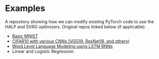 Examples
=======

A repository showing how we can modify existing PyTorch code to use the HALP and SVRG optimizers. Original repos linked below (if applicable).  

* [Basic MNIST](https://github.com/pytorch/examples/tree/master/mnist)
* [CIFAR10 with various CNNs (VGG19, ResNet18, and others)](https://github.com/kuangliu/pytorch-cifar) 
* [Word Level Language Modeling using LSTM RNNs](https://github.com/pytorch/examples/tree/master/word_language_model) 
* Linear and Logistic Regression
